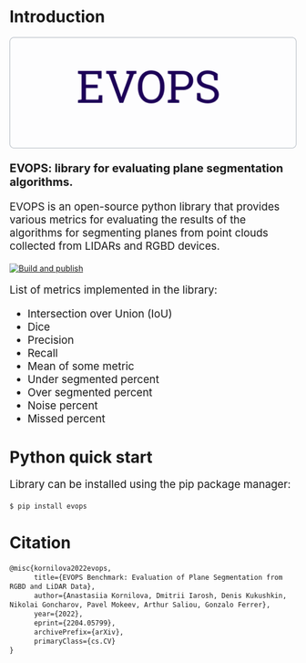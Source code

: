 # Introduction

![image info](./static/img/logo.png)

<p style="font-size: 15pt; font-weight: bold;">
     EVOPS: library for evaluating plane segmentation algorithms.
</p>

<p style="font-size: 14pt;">
     EVOPS is an open-source python library that provides various metrics for evaluating the results of the algorithms for segmenting planes from point clouds collected from LIDARs and RGBD devices. 
</p>

[![Build and publish](https://github.com/MobileRoboticsSkoltech/evops/actions/workflows/ci.yml/badge.svg)](https://github.com/MobileRoboticsSkoltech/evops/actions/workflows/ci.yml)


<p style="font-size: 14pt;">
     List of metrics implemented in the library:
</p>

<ul style="font-size: 14pt;">
      <li>Intersection over Union (IoU)</li>
      <li>Dice </li>
      <li>Precision</li>
      <li>Recall</li>
      <li>Mean of some metric</li>
      <li>Under segmented percent</li>
      <li>Over segmented percent</li>
      <li>Noise percent</li>
      <li>Missed percent</li>
</ul>

# Python quick start

<p style="font-size: 14pt;">
     Library can be installed using the pip package manager:
</p>

```bash
$ pip install evops
```

# Citation
```
@misc{kornilova2022evops,
      title={EVOPS Benchmark: Evaluation of Plane Segmentation from RGBD and LiDAR Data}, 
      author={Anastasiia Kornilova, Dmitrii Iarosh, Denis Kukushkin, Nikolai Goncharov, Pavel Mokeev, Arthur Saliou, Gonzalo Ferrer},
      year={2022},
      eprint={2204.05799},
      archivePrefix={arXiv},
      primaryClass={cs.CV}
}
```